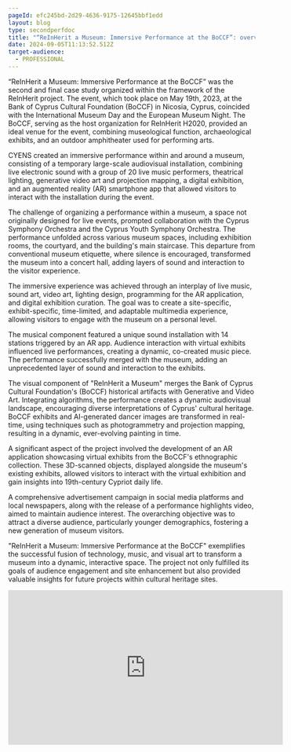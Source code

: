 ```yaml
---
pageId: efc245bd-2d29-4636-9175-12645bbf1edd
layout: blog
type: secondperfdoc
title: "“ReInHerit a Museum: Immersive Performance at the BoCCF”: overview"
date: 2024-09-05T11:13:52.512Z
target-audience:
  - PROFESSIONAL
---
```

“ReInHerit a Museum: Immersive Performance at the BoCCF” was the second and final case study organized within the framework of the ReInHerit project. The event, which took place on May 19th, 2023, at the Bank of Cyprus Cultural Foundation (BoCCF) in Nicosia, Cyprus, coincided with the International Museum Day and the European Museum Night. The BoCCF, serving as the host organization for ReInHerit H2020, provided an ideal venue for the event, combining museological function, archaeological exhibits, and an outdoor amphitheater used for performing arts.  

CYENS created an immersive performance within and around a museum, consisting of a temporary large-scale audiovisual installation, combining live electronic sound with a group of 20 live music performers, theatrical lighting, generative video art and projection mapping, a digital exhibition, and an augmented reality (AR) smartphone app that allowed visitors to interact with the installation during the event.  

The challenge of organizing a performance within a museum, a space not originally designed for live events, prompted collaboration with the Cyprus Symphony Orchestra and the Cyprus Youth Symphony Orchestra. The performance unfolded across various museum spaces, including exhibition rooms, the courtyard, and the building's main staircase. This departure from conventional museum etiquette, where silence is encouraged, transformed the museum into a concert hall, adding layers of sound and interaction to the visitor experience.  

The immersive experience was achieved through an interplay of live music, sound art, video art, lighting design, programming for the AR application, and digital exhibition curation. The goal was to create a site-specific, exhibit-specific, time-limited, and adaptable multimedia experience, allowing visitors to engage with the museum on a personal level.  

The musical component featured a unique sound installation with 14 stations triggered by an AR app. Audience interaction with virtual exhibits influenced live performances, creating a dynamic, co-created music piece. The performance successfully merged with the museum, adding an unprecedented layer of sound and interaction to the exhibits.  

The visual component of "ReInHerit a Museum" merges the Bank of Cyprus Cultural Foundation's (BoCCF) historical artifacts with Generative and Video Art. Integrating algorithms, the performance creates a dynamic audiovisual landscape, encouraging diverse interpretations of Cyprus' cultural heritage. BoCCF exhibits and AI-generated dancer images are transformed in real-time, using techniques such as photogrammetry and projection mapping, resulting in a dynamic, ever-evolving painting in time.  

A significant aspect of the project involved the development of an AR application showcasing virtual exhibits from the BoCCF's ethnographic collection. These 3D-scanned objects, displayed alongside the museum's existing exhibits, allowed visitors to interact with the virtual exhibition and gain insights into 19th-century Cypriot daily life. 

A comprehensive advertisement campaign in social media platforms and local newspapers, along with the release of a performance highlights video, aimed to maintain audience interest. The overarching objective was to attract a diverse audience, particularly younger demographics, fostering a new generation of museum visitors.  

"ReInHerit a Museum: Immersive Performance at the BoCCF" exemplifies the successful fusion of technology, music, and visual art to transform a museum into a dynamic, interactive space. The project not only fulfilled its goals of audience engagement and site enhancement but also provided valuable insights for future projects within cultural heritage sites.  

<iframe width="560" height="315" src="https://www.youtube.com/embed/aVizAmxtWHc?si=vtSiqXGnx-GPBrBZ" title="YouTube video player" frameborder="0" allow="accelerometer; autoplay; clipboard-write; encrypted-media; gyroscope; picture-in-picture; web-share" allowfullscreen></iframe>